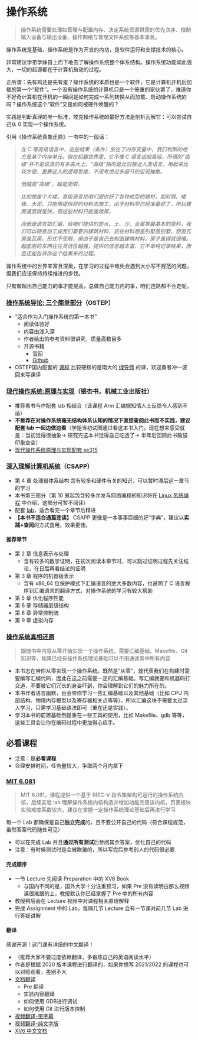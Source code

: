 # 操作系统

> 操作系统需要处理如管理与配置内存、决定系统资源供需的优先次序、控制输入设备与输出设备、操作网络与管理文件系统等基本事务。

操作系统是基础，操作系统是作为开发的内功，是软件运行和支撑技术的核心。

非常建议学弟学妹自上而下地去了解操作系统整个体系结构。操作系统功能如此强大，一切的起源都在于计算机启动的过程。

正所谓：先有鸡还是先有蛋？操作系统的本质也是一个软件，它是计算机开机后加载的第一个“软件”。一个没有操作系统的计算机只是一个笨重的家伙罢了，难道你不好奇计算机在开机的一瞬间是如何完成一系列转换从而加载、启动操作系统的吗？操作系统这个“软件”又是如何被硬件唤醒的？

实践是判断真理的唯一标准，攻克操作系统的最好方法是剖析瓦解它：可以尝试自己从 0 实现一个操作系统。

引用《操作系统真象还原》一书中的一段话：

> *在 C 等高级语言中，这些结果（条件）放在了内存变量中，我们判断的地方是某个内存单元。但在机器世界里，它不像 C 语言这般高级，所谓的“高级”并不是说真的有多高大上，“高级”指的是比较接近人类语言，用起来比较方便，更靠近人的逻辑思维，不用考虑过多细节的宏观抽象。*
>
> *但越是“高级”，越是受限。*
>
> *比如想盖个大楼，高级语言给咱们提供好了各种成型的建材，如彩钢、楼板、水泥，只能用提供好的材料去施工，由于材料早已经准备好了，所以建房速度就是快，但这些材料只能盖楼房。*
>
> *而低级语言如汇编，给咱们提供的是水、土、沙、金属等最基本的原料，我们可以随意加工成我们需要的建筑材料，这些材料想盖别墅盖别墅，想盖瓦房盖瓦房，形式不受限，但由于是自己去制造建筑材料，房子盖得就很慢。越底层的东西往往灵活性越强，提供的信息越丰富，它不单纯记录结果，而且还能告诉你这个结果来的过程。*

操作系统中的世界丰富且深奥，在学习的过程中难免会遇到大小写不规范的问题，但我们应该保持持续推进的步伐。

只有做超出自己能力的事才能提高，总做自己能力内的事，咱们连路都不会走呢。

### [操作系统导论: 三个简单部分](https://book.douban.com/subject/33463930/)（OSTEP）

- “适合作为入门操作系统的第一本书”
    - 阅读体验好
    - 内容由浅入深
    - 作者给出的参考资料很讲究，质量高数目多
    - 开源书籍
        - [官网](https://pages.cs.wisc.edu/~remzi/OSTEP/)
        - [Github](https://github.com/remzi-arpacidusseau/ostep-translations)
- OSTEP国内配套的 [课程](https://www.bilibili.com/video/BV1HN41197Ko) 比较硬核的是南大的 [绿导师](http://jyywiki.cn/) 的课，欢迎勇者冲一波回来写课评

### [现代操作系统:原理与实现](https://book.douban.com/subject/35208251/)（银杏书，机械工业出版社）

- 推荐看书与作配套 lab 相结合（该课程 Arm 汇编据知情人士反馈令人感到不适）
- **不推荐在对操作系统毫无结构体系认知的情况下直接查阅此书而不实践，建议配套 lab 一起边做边看**（学姐当初试图通过看这本书入门，现在想来感受就是：当初觉得很抽象-> 研究完这本书觉得自己吃透了-> 半年后回顾此书脑袋印象空空）
- [现代操作系统原理与实现配套 se315](https://ipads.se.sjtu.edu.cn/courses/os/)

### [深入理解计算机系统](https://book.douban.com/subject/26912767/)（CSAPP）

- 第 4 章 处理器体系结构 含有较多和硬件有关的知识，可以暂时滞后这一章节的学习
- 本书第三部分（第 10 章起包含较多并发与网络编程的知识将在 [Linux 系统编程](linux-system-programming.md) 中介绍，这部分可暂不阅读）
- 配套 [lab](http://csapp.cs.cmu.edu/3e/labs.html)，适合看完一个章节后精进
- **【本书不适合通篇连读】** CSAPP 更像是一本事事巨细的好“字典”，建议以**实践+查阅**的方式食用，效果更佳。

#### 推荐章节
- 第 2 章 信息表示与处理
    - 含有较多的数学证明，在初次阅读本章节时，可以跳过证明过程先关注结论，在日后再看结论的证明
- 第 3 章 程序的机器级表示
    - 含有 x86_64 位保护模式下汇编语言的绝大多数内容，也说明了 C 语言程序到汇编语言的翻译方式，对操作系统的学习有较大帮助
- 第 5 章 优化程序性能
- 第 6 章 存储器层级结构
- 第 8 章 异常控制流
- 第 9 章 虚拟内存

### [操作系统真相还原](https://book.douban.com/subject/26745156/)

> 跟随书中内容从零开始实现一个操作系统，需要汇编基础、Makefile、Git 知识等，如果已经有操作系统理论基础可以不用通读其中所有内容

- 本书志在带你从零实现一个操作系统。既然是“从零”，就代表我们在构建时需要编写汇编代码，因此在这之前需要一定的汇编基础。写汇编就要和机器码打交道，不要被它们冗长的身姿吓到，你会理解到它们的魅力所在的。
- 本书作者语言幽默，且会带你学习一些汇编基础以及其他基础（比如 CPU 内部结构、物理内存模型以及寄存器相关点等等），所以汇编这块不需要太过深入学习，只需学习基础语法即可（重在还是实践）。
- 学习本书的前置基础倒是重在一些工具的使用，比如 Makefile、gdb 等等，这些工具会让你在编码过程中更加得心应手。

## 必看课程

- 注意：是**必看课程**
- 合理安排时间，任务量较大，争取两个月内拿下

### [MIT 6.081](https://csdiy.wiki/%E6%93%8D%E4%BD%9C%E7%B3%BB%E7%BB%9F/MIT6.S081/)

> MIT 6.081，课程提供一个基于 RISC-V 指令集架构可运行的操作系统内核，后续实验 lab 理解操作系统内核构造并增加功能完善该内核，页表板块实验难度系数较大，建议在掌握一定操作系统理论基础后再进行学习

每一个 Lab 都确保是自己**独立完成**的，且不要公开自己的代码（符合课程规范，虽然答案代码随处可见）

- 可以在完成 Lab 并且**通过所有测试**后参阅其余答案，优化自己的代码
- 注意：有时候测试时是会被欺骗的，所以写完后参考别人的代码很必要

#### 完成顺序

- 一节 Lecture 先阅读 Preparation 中的 XV6 Book
    - 与国内不同的是，国外大学十分注重预习，如果 Pre 没有读明白那么视频课很难跟的上，教授默认你已经掌握了 Pre 中的所有内容
- 教授稍后会在 Lecture 视频中对课程相关原理解释
- 完成 Assignment 中的 Lab，每隔几节 Lecture 会有一节课对前几节 Lab 进行答疑讲解

#### 翻译

感谢开源！这门课有详细的中文翻译！

- （推荐大家不要过度依赖翻译，多锻炼自己的英语阅读水平）
- 作者是根据 2020 版本课程进行翻译的，如果你想写 2021/2022 的课程也可以对照观看，差别不大
- [文档翻译](http://xv6.dgs.zone/)
    - Pre 翻译
    - 实验内容翻译
    - 如何使用 GDB进行调试
    - 如何使用 Git 进行版本控制
- [视频翻译-带字幕](https://www.bilibili.com/video/BV19k4y1C7kA/?spm_id_from=333.999.0.0&vd_source=24d6d00d2e02a738709effaecaa63284)
- [视频翻译-纯文字版](https://mit-public-courses-cn-translatio.gitbook.io/mit6-s081/)
- [XV6 中文文档](https://th0ar.gitbooks.io/xv6-chinese/content/index.html)